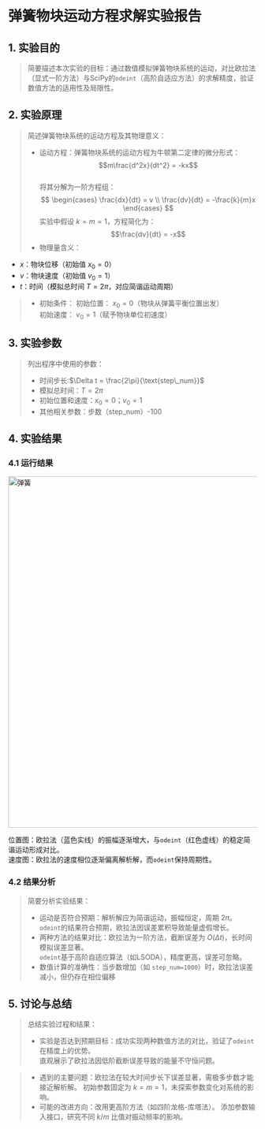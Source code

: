# 弹簧物块运动方程求解实验报告

## 1. 实验目的

> 简要描述本次实验的目标：通过数值模拟弹簧物块系统的运动，对比欧拉法（显式一阶方法）与SciPy的`odeint`（高阶自适应方法）的求解精度，验证数值方法的适用性及局限性。

## 2. 实验原理

> 简述弹簧物块系统的运动方程及其物理意义：
> - 运动方程：弹簧物块系统的运动方程为牛顿第二定律的微分形式：  
$$m\frac{d^2x}{dt^2} = -kx$$  
将其分解为一阶方程组：  
 $$
 \begin{cases}
 \frac{dx}{dt} = v \\
 \frac{dv}{dt} = -\frac{k}{m}x
 \end{cases}
$$
实验中假设 $k = m = 1$，方程简化为：  
$$\frac{dv}{dt} = -x$$
> - 物理量含义：
- $x$：物块位移（初始值 $x_0 = 0$）  
- $v$：物块速度（初始值 $v_0 = 1$）  
- $t$：时间（模拟总时间 $T = 2\pi$，对应简谐运动周期）

> - 初始条件：
初始位置： $x_0 = 0$（物块从弹簧平衡位置出发）  
初始速度： $v_0 = 1$（赋予物块单位初速度）  

## 3. 实验参数

>  列出程序中使用的参数：
> - 时间步长:$\Delta t = \frac{2\pi}{\text{step\_num}}$ 
> - 模拟总时间：$T = 2\pi$
> - 初始位置和速度：$x_0 = 0$；$v_0 = 1$
> - 其他相关参数：步数（step_num）-100  

## 4. 实验结果

### 4.1 运行结果
<img width="713" alt="弹簧" src="https://github.com/user-attachments/assets/00104f88-6c22-4c84-a677-1ab92e3566da" />

位置图：欧拉法（蓝色实线）的振幅逐渐增大，与`odeint`（红色虚线）的稳定简谐运动形成对比。  
速度图：欧拉法的速度相位逐渐偏离解析解，而`odeint`保持周期性。



### 4.2 结果分析

> 简要分析实验结果：
> - 运动是否符合预期：解析解应为简谐运动，振幅恒定，周期 $2\pi$。  
    `odeint`的结果符合预期，欧拉法因误差累积导致能量虚假增长。 
> - 两种方法的结果对比：欧拉法为一阶方法，截断误差为 $O(\Delta t)$，长时间模拟误差显著。  
    `odeint`基于高阶自适应算法（如LSODA），精度更高，误差可忽略。 
> - 数值计算的准确性：当步数增加（如 `step_num=1000`）时，欧拉法误差减小，但仍存在相位偏移

## 5. 讨论与总结

> 总结实验过程和结果：
> - 实验是否达到预期目标：成功实现两种数值方法的对比，验证了`odeint`在精度上的优势。  
    直观展示了欧拉法因低阶截断误差导致的能量不守恒问题。

> - 遇到的主要问题：欧拉法在较大时间步长下误差显著，需极多步数才能接近解析解。
    初始参数固定为 $k=m=1$，未探索参数变化对系统的影响。 
> - 可能的改进方向：改用更高阶方法（如四阶龙格-库塔法）。
    添加参数输入接口，研究不同 $k/m$ 比值对振动频率的影响。  


